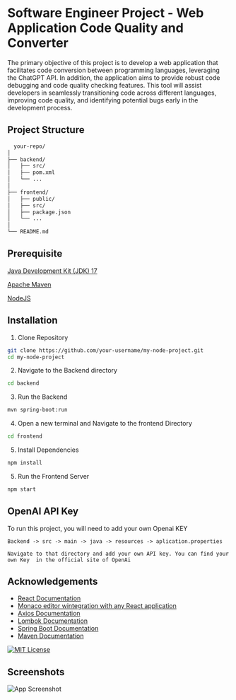 
# Software Engineer Project - Web Application Code Quality and  Converter

The primary objective of this project is to develop a web application that facilitates code
conversion between programming languages, leveraging the ChatGPT API. In addition, the
application aims to provide robust code debugging and code quality checking features. This tool
will assist developers in seamlessly transitioning code across different languages, improving code
quality, and identifying potential bugs early in the development process.




## Project Structure



```bash
  your-repo/
│
├── backend/
│   ├── src/
│   ├── pom.xml
│   └── ...
│
├── frontend/
│   ├── public/
│   ├── src/
│   ├── package.json
│   └── ...
│
└── README.md

```


## Prerequisite
[Java Development Kit (JDK) 17 ](https://www.oracle.com/java/technologies/javase/jdk17-archive-downloads.html) 

[Apache Maven ](https://maven.apache.org/install.html)

[NodeJS ](https://nodejs.org/en)


## Installation

1. Clone Repository

```bash
git clone https://github.com/your-username/my-node-project.git
cd my-node-project
```
2. Navigate to the Backend directory
```bash
cd backend
```
3. Run the Backend
```bash
mvn spring-boot:run

```
4. Open a new terminal and Navigate to the frontend Directory
```bash
cd frontend

```
5. Install Dependencies
```bash
npm install

```
5. Run the Frontend Server
```bash
npm start


```
## OpenAI API Key

To run this project, you will need to add your own Openai KEY 

`Backend -> src -> main -> java -> resources -> aplication.properties`

`Navigate to that directory and add your own API key. You can find your own Key 
in the official site of OpenAi`


## Acknowledgements

 - [React Documentation](https://react.dev/reference/react)
 - [Monaco editor wintegration with any React application ](https://github.com/suren-atoyan/monaco-react)
 - [Axios Documentation](https://axios-http.com/docs/intro)
 - [Lombok Documentation](https://projectlombok.org/)
 - [Spring Boot Documentation](https://spring.io/projects/spring-boot)
 - [Maven Documentation](https://maven.apache.org/guides/index.html)


[![MIT License](https://img.shields.io/badge/License-MIT-green.svg)](https://choosealicense.com/licenses/mit/)



## Screenshots

![App Screenshot](https://www.rawpixel.com/image/12501935/png-background-face)


